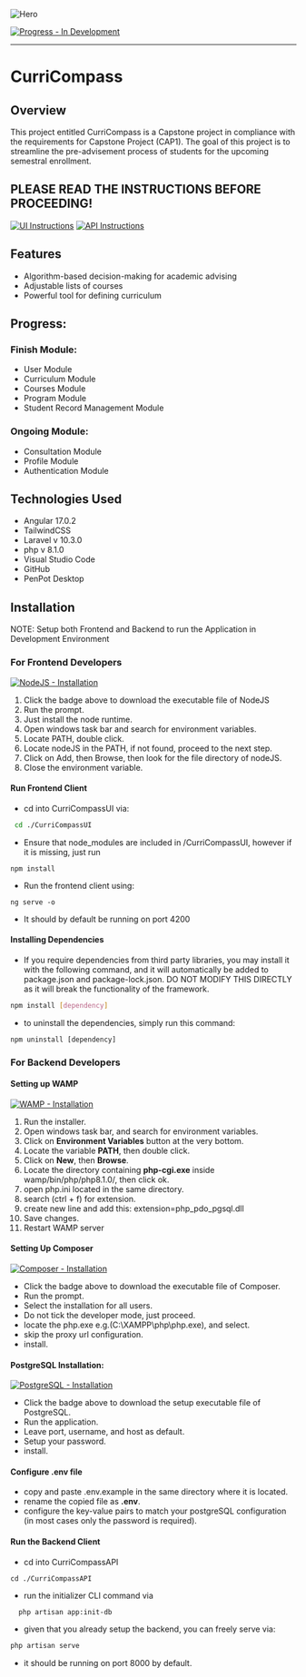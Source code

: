 ![Hero](https://www.helpforassessment.com/blog/wp-content/uploads/2020/08/how-to-do-a-capstone-project.jpg)

[![Progress - In Development](https://img.shields.io/badge/Progress-In_Development-D30000?style=for-the-badge)]()

***
# CurriCompass

## Overview
This project entitled CurriCompass is a Capstone project in compliance with the requirements for Capstone Project (CAP1). The goal of this project is to streamline the pre-advisement process of students for the upcoming semestral enrollment. 

## PLEASE READ THE INSTRUCTIONS BEFORE PROCEEDING!
[![UI Instructions](https://img.shields.io/badge/UI-Instructions-ffffff)](https://github.com/JohnDanielTejero/CurriCompass_SC/blob/main/CurriCompassUI/README.md)
[![API Instructions](https://img.shields.io/badge/API-Instructions-ff3421)](https://github.com/JohnDanielTejero/CurriCompass_SC/tree/main/CurriCompassAPI)

## Features
- Algorithm-based decision-making for academic advising
- Adjustable lists of courses 
- Powerful tool for defining curriculum

## Progress:
### Finish Module:
- User Module
- Curriculum Module
- Courses Module
- Program Module
- Student Record Management Module

### Ongoing Module:
- Consultation Module
- Profile Module
- Authentication Module
  
## Technologies Used
- Angular 17.0.2
- TailwindCSS
- Laravel v 10.3.0
- php v 8.1.0
- Visual Studio Code
- GitHub
- PenPot Desktop

## Installation
NOTE: Setup both Frontend and Backend to run the Application in Development Environment

### For Frontend Developers

[![NodeJS - Installation](https://img.shields.io/badge/NodeJS-Installation-2ea44f)](https://nodejs.org/dist/v20.10.0/node-v20.10.0-x64.msi)
1. Click the badge above to download the executable file of NodeJS
2. Run the prompt.
3. Just install the node runtime.
4. Open windows task bar and search for environment variables.
5. Locate PATH, double click.
6. Locate nodeJS in the PATH, if not found, proceed to the next step.
7. Click on Add, then Browse, then look for the file directory of nodeJS.
8. Close the environment variable.

#### Run Frontend Client
- cd into CurriCompassUI via:
```bash
 cd ./CurriCompassUI
```
- Ensure that node_modules are included in /CurriCompassUI, however if it is missing, just run
```shell
npm install
```
- Run the frontend client using:
```shell
ng serve -o
```
- It should by default be running on port 4200

#### Installing Dependencies
- If you require dependencies from third party libraries, you may install it with the following command, and it will automatically be added to package.json and package-lock.json. DO NOT MODIFY THIS DIRECTLY as it will break the functionality of the framework.
```bash
npm install [dependency]
``` 
- to uninstall the dependencies, simply run this command:

```shell
npm uninstall [dependency]
```

### For Backend Developers
#### Setting up WAMP
[![WAMP - Installation](https://img.shields.io/badge/WAMP-Installation-9966cc)](https://sourceforge.net/projects/wampserver/files/WampServer%203/WampServer%203.0.0/wampserver3.3.2_x64.exe/download)
1. Run the installer.
2. Open windows task bar, and search for environment variables.
3. Click on **Environment Variables** button at the very bottom.
4. Locate the variable **PATH**, then double click.
5. Click on **New**, then **Browse**.
6. Locate the directory containing **php-cgi.exe** inside wamp/bin/php/php8.1.0/, then click ok.
7. open php.ini located in the same directory.
8. search (ctrl + f) for extension.
9. create new line and add this: extension=php_pdo_pgsql.dll
10. Save changes.
11. Restart WAMP server

#### Setting Up Composer
[![Composer - Installation](https://img.shields.io/badge/Composer-Installation-d7e2f3)](https://getcomposer.org/Composer-Setup.exe)
- Click the badge above to download the executable file of Composer.
- Run the prompt.
- Select the installation for all users.
- Do not tick the developer mode, just proceed.
- locate the php.exe e.g.(C:\XAMPP\php\php.exe), and select.
- skip the proxy url configuration.
- install.

#### PostgreSQL Installation:

[![PostgreSQL - Installation](https://img.shields.io/badge/PostgreSQL-Installation-4d91ff)](https://sbp.enterprisedb.com/getfile.jsp?fileid=1258893)

- Click the badge above to download the setup executable file of PostgreSQL.
- Run the application.
- Leave port, username, and host as default.
- Setup your password.
- install.

#### Configure .env file
- copy and paste .env.example in the same directory where it is located.
- rename the copied file as **.env**.
- configure the key-value pairs to match your postgreSQL configuration (in most cases only the password is required).

#### Run the Backend Client
- cd into CurriCompassAPI
```shell
cd ./CurriCompassAPI
```
- run the initializer CLI command via

```shell
  php artisan app:init-db
```
- given that you already setup the backend, you can freely serve via:
```bash
php artisan serve
```
- it should be running on port 8000 by default.

